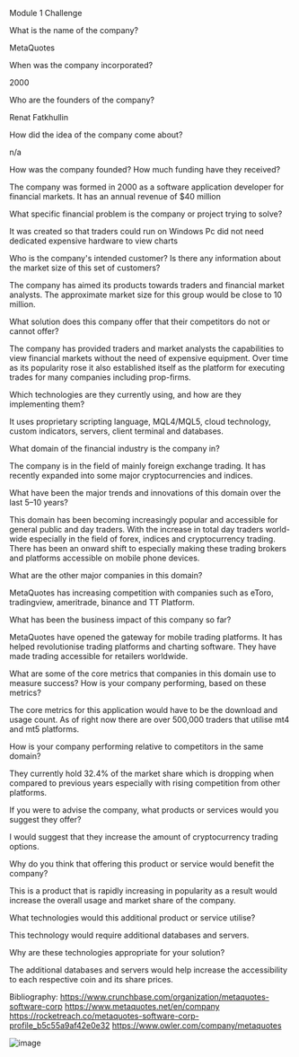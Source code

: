 Module 1 Challenge


What is the name of the company?

MetaQuotes

When was the company incorporated?

2000

Who are the founders of the company?

Renat Fatkhullin

How did the idea of the company come about?

n/a

How was the company founded? How much funding have they received?

The company was formed in 2000 as a software application developer for financial markets. It has an annual revenue of $40 million



What specific financial problem is the company or project trying to solve?

It was created so that traders could run on Windows Pc did not need dedicated expensive hardware to view charts

Who is the company's intended customer?  Is there any information about the market size of this set of customers?

The company has aimed its products towards traders and financial market analysts. The approximate market size for this group would be close to 10 million.

What solution does this company offer that their competitors do not or cannot offer?

The company has provided traders and market analysts the capabilities to view financial markets without the need of expensive equipment. Over time as its popularity rose it also established itself as the platform for executing trades for many companies including prop-firms.

Which technologies are they currently using, and how are they implementing them?

It uses proprietary scripting language, MQL4/MQL5, cloud technology, custom indicators, servers, client terminal and databases.


What domain of the financial industry is the company in?

The company is in the field of mainly foreign exchange trading. It has recently expanded into some major cryptocurrencies and indices.

What have been the major trends and innovations of this domain over the last 5–10 years?
 
This domain has been becoming increasingly popular and accessible for general public and day traders. With the increase in total day traders world-wide especially in the field of forex, indices and cryptocurrency trading. There has been an onward shift to especially making these trading brokers and platforms accessible on mobile phone devices. 

What are the other major companies in this domain?

MetaQuotes has increasing competition with companies such as eToro, tradingview, ameritrade, binance and TT Platform.

What has been the business impact of this company so far?

MetaQuotes have opened the gateway for mobile trading platforms. It has helped revolutionise trading platforms and charting software. They have made trading accessible for retailers worldwide.

What are some of the core metrics that companies in this domain use to measure success? How is your company performing, based on these metrics?

The core metrics for this application would have to be the download and usage count. As of right now there are over 500,000 traders that utilise mt4 and mt5 platforms.

How is your company performing relative to competitors in the same domain?

They currently hold 32.4% of the market share which is dropping when compared to previous years especially with rising competition from other platforms.

If you were to advise the company, what products or services would you suggest they offer?

I would suggest that they increase the amount of cryptocurrency trading options.

Why do you think that offering this product or service would benefit the company?

This is a product that is rapidly increasing in popularity as a result would increase the overall usage and market share of the company. 

What technologies would this additional product or service utilise?

This technology would require additional databases and servers.




Why are these technologies appropriate for your solution?

The additional databases and servers would help increase the accessibility to each respective coin and its share prices.




Bibliography:
https://www.crunchbase.com/organization/metaquotes-software-corp
https://www.metaquotes.net/en/company
https://rocketreach.co/metaquotes-software-corp-profile_b5c55a9af42e0e32
https://www.owler.com/company/metaquotes

![image](https://user-images.githubusercontent.com/118940307/207573114-9df07fdf-00b0-4c8f-88f3-b9b7a4514bb4.png)
